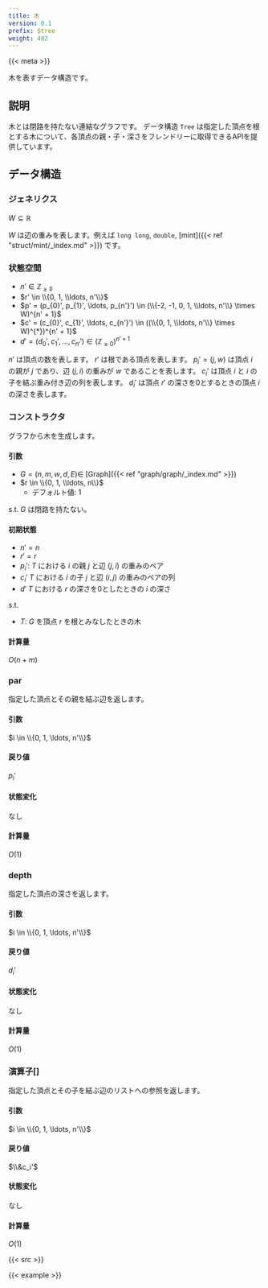 ```yaml
---
title: 木
version: 0.1
prefix: $tree
weight: 402
---
```


{{< meta >}}

木を表すデータ構造です。

## 説明
木とは閉路を持たない連結なグラフです。
データ構造 `Tree` は指定した頂点を根とする木について、各頂点の親・子・深さをフレンドリーに取得できるAPIを提供しています。

## データ構造

### ジェネリクス
$W \subseteq \mathbb{R}$

$W$ は辺の重みを表します。例えば `long long`, `double`, [mint]({{< ref "struct/mint/_index.md" >}}) です。

### 状態空間
- $n' \in \mathbb{Z_{\geq 0}}$
- $r' \in \\{0, 1, \\ldots, n'\\}$
- $p' = (p_{0}', p_{1}', \ldots, p_{n'}') \in (\\{-2, -1, 0, 1, \\ldots, n'\\} \times W)^{n' + 1}$
- $c' = (c_{0}', c_{1}', \ldots, c_{n'}') \in ((\\{0, 1, \\ldots, n'\\} \times W)^{*})^{n' + 1}$
- $d' = (d_{0}', c_{1}', \ldots, c_{n'}') \in (\mathbb{Z}_{\geq 0})^{n' + 1}$

$n'$ は頂点の数を表します。
$r'$ は根である頂点を表します。
$p_i' = (j, w)$ は頂点 $i$ の親が $j$ であり、辺 $(j, i)$ の重みが $w$ であることを表します。
$c_i'$ は頂点 $i$ と $i$ の子を結ぶ重み付き辺の列を表します。
$d_i'$ は頂点 $r'$ の深さを0とするときの頂点 $i$ の深さを表します。

### コンストラクタ
グラフから木を生成します。

#### 引数
- $G = (n, m, w, d, E) \in$ [Graph]({{< ref "graph/graph/_index.md" >}})
- $r \in \\{0, 1, \\ldots, n\\}$
  - デフォルト値: 1

s.t. $G$ は閉路を持たない。

#### 初期状態
- $n' = n$
- $r' = r$
- $p_i'$: $T$ における $i$ の親 $j$ と辺 $(j, i)$ の重みのペア
- $c_i'$ $T$ における $i$ の子 $j$ と辺 $(i, j)$ の重みのペアの列
- $d'$ $T$ における $r$ の深さを0としたときの $i$ の深さ

s.t.
- $T$: $G$ を頂点 $r$ を根とみなしたときの木

#### 計算量
$O(n + m)$

### par
指定した頂点とその親を結ぶ辺を返します。

#### 引数
$i \in \\{0, 1, \ldots, n'\\}$

#### 戻り値
$p_i'$

#### 状態変化
なし

#### 計算量
$O(1)$

### depth

指定した頂点の深さを返します。

#### 引数
$i \in \\{0, 1, \ldots, n'\\}$

#### 戻り値
$d_i'$

#### 状態変化
なし

#### 計算量
$O(1)$

### 演算子[]
指定した頂点とその子を結ぶ辺のリストへの参照を返します。

#### 引数
$i \in \\{0, 1, \ldots, n'\\}$

#### 戻り値
$\\&c_i'$

#### 状態変化
なし

#### 計算量
$O(1)$

{{< src >}}

{{< example >}}
